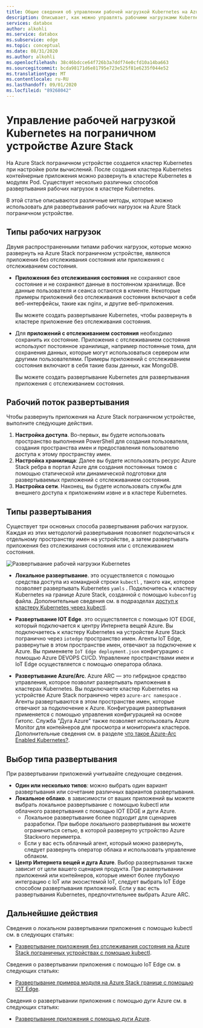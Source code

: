 ```yaml
---
title: Общие сведения об управлении рабочей нагрузкой Kubernetes на Azure Stack пограничном устройстве | Документация Майкрософт
description: Описывает, как можно управлять рабочими нагрузками Kubernetes на пограничном устройстве Azure Stack.
services: databox
author: alkohli
ms.service: databox
ms.subservice: edge
ms.topic: conceptual
ms.date: 08/31/2020
ms.author: alkohli
ms.openlocfilehash: 38c46bdcce64f726b3a7ddf74e0cfd10a14ba663
ms.sourcegitcommit: bcda98171d6e81795e723e525f81e6235f044e52
ms.translationtype: MT
ms.contentlocale: ru-RU
ms.lasthandoff: 09/01/2020
ms.locfileid: "89268042"
---
```

# <a name="kubernetes-workload-management-on-your-azure-stack-edge-device"></a>Управление рабочей нагрузкой Kubernetes на пограничном устройстве Azure Stack

На Azure Stack пограничном устройстве создается кластер Kubernetes при настройке роли вычислений. После создания кластера Kubernetes контейнерные приложения можно развернуть в кластере Kubernetes в модулях Pod. Существует несколько различных способов развертывания рабочих нагрузок в кластере Kubernetes. 

В этой статье описываются различные методы, которые можно использовать для развертывания рабочих нагрузок на Azure Stack пограничном устройстве.

## <a name="workload-types"></a>Типы рабочих нагрузок

Двумя распространенными типами рабочих нагрузок, которые можно развернуть на Azure Stack пограничном устройстве, являются приложения без отслеживания состояния или приложения с отслеживанием состояния.

- **Приложения без отслеживания состояния** не сохраняют свое состояние и не сохраняют данные в постоянном хранилище. Все данные пользователя и сеанса остаются в клиенте. Некоторые примеры приложений без отслеживания состояния включают в себя веб-интерфейсы, такие как nginx, и другие веб-приложения.

    Вы можете создать развертывание Kubernetes, чтобы развернуть в кластере приложение без отслеживания состояния. 

- Для **приложений с отслеживанием состояния** необходимо сохранить их состояние. Приложения с отслеживанием состояния используют постоянное хранилище, например постоянные тома, для сохранения данных, которые могут использоваться сервером или другими пользователями. Примеры приложений с отслеживанием состояния включают в себя такие базы данных, как MongoDB.

    Вы можете создать развертывание Kubernetes для развертывания приложения с отслеживанием состояния. 

## <a name="deployment-flow"></a>Рабочий поток развертывания

Чтобы развернуть приложения на Azure Stack пограничном устройстве, выполните следующие действия. 
 
1. **Настройка доступа**. Во-первых, вы будете использовать пространство выполнения PowerShell для создания пользователя, создания пространства имен и предоставления пользователю доступа к этому пространству имен.
2. **Настройка хранилища**: Далее вы будете использовать ресурс Azure Stack ребра в портал Azure для создания постоянных томов с помощью статической или динамической подготовки для развертываемых приложений с отслеживанием состояния.
3. **Настройка сети**. Наконец, вы будете использовать службы для внешнего доступа к приложениям извне и в кластере Kubernetes.
 
## <a name="deployment-types"></a>Типы развертывания

Существует три основных способа развертывания рабочих нагрузок. Каждая из этих методологий развертывания позволяет подключаться к отдельному пространству имен на устройстве, а затем развертывать приложения без отслеживания состояния или с отслеживанием состояния.

![Развертывание рабочей нагрузки Kubernetes](./media/azure-stack-edge-gpu-kubernetes-workload-management/kubernetes-workload-management-1.png)

- **Локальное развертывание**. это осуществляется с помощью средства доступа из командной строки `kubectl` , такого как, которое позволяет развертывать Kubernetes `yamls` . Подключитесь к кластеру Kubernetes на границе Azure Stack, созданной с помощью `kubeconfig` файла. Дополнительные сведения см. в подразделах [доступ к кластеру Kubernetes через kubectl](azure-stack-edge-gpu-create-kubernetes-cluster.md).

- **Развертывание IOT Edge**. это осуществляется с помощью IOT EDGE, который подключается к центру Интернета вещей Azure. Вы подключаетесь к кластеру Kubernetes на устройстве Azure Stack погранично через `iotedge` пространство имен. Агенты IoT Edge, развернутые в этом пространстве имен, отвечают за подключение к Azure. Вы применяете `IoT Edge deployment.json` конфигурацию с помощью Azure DEVOPS CI/CD. Управление пространствами имен и IoT Edge осуществляется с помощью оператора облака.

- **Развертывание Azure/Arc**. Azure ARC — это гибридное средство управления, которое позволит развертывать приложения в кластерах Kubernetes. Вы подключаете кластер Kubernetes на устройстве Azure Stack погранично через `azure-arc namespace` . Агенты развертываются в этом пространстве имен, которые отвечают за подключение к Azure. Конфигурация развертывания применяется с помощью управления конфигурацией на основе Гитопс. Служба "Дуга Azure" также позволяет использовать Azure Monitor для контейнеров для просмотра и мониторинга кластеров. Дополнительные сведения см. в разделе [что такое Azure-Arc Enabled Kubernetes?](https://docs.microsoft.com/azure/azure-arc/kubernetes/overview).

## <a name="choose-the-deployment-type"></a>Выбор типа развертывания

При развертывании приложений учитывайте следующие сведения.

- **Один или несколько типов**: можно выбрать один вариант развертывания или сочетание различных вариантов развертывания.
- **Локальное облако**. в зависимости от ваших приложений вы можете выбрать локальное развертывание с помощью kubectl или облачного развертывания с помощью IOT EDGE и дуги Azure. 
    - Локальное развертывание более подходит для сценариев разработки. При выборе локального развертывания вы можете ограничиться сетью, в которой развернуто устройство Azure Stackного периметра.
    - Если у вас есть облачный агент, который можно развернуть, следует развернуть оператор облака и использовать управление облаком.
- **Центр Интернета вещей и дуга Azure**. Выбор развертывания также зависит от цели вашего сценария продукта. При развертывании приложений или контейнеров, которые имеют более глубокую интеграцию с IoT или экосистемой IoT, следует выбрать IoT Edge способом развертывания приложений. Если у вас есть развертывания Kubernetes, предпочтительнее выбрать Azure ARC.


## <a name="next-steps"></a>Дальнейшие действия

Сведения о локальном развертывании приложения с помощью kubectl см. в следующих статьях:

- [Развертывание приложения без отслеживания состояния на Azure Stack пограничных устройствах с помощью kubectl](azure-stack-edge-j-series-deploy-stateless-application-kubernetes.md).

Сведения о развертывании приложения с помощью IoT Edge см. в следующих статьях:

- [Развертывание примера модуля на Azure Stack границе с помощью IOT Edge](azure-stack-edge-gpu-deploy-sample-module.md).

Сведения о развертывании приложения с помощью дуги Azure см. в следующих статьях:

- [Развертывание приложения с помощью дуги Azure](azure-stack-edge-gpu-deploy-sample-module.md).
